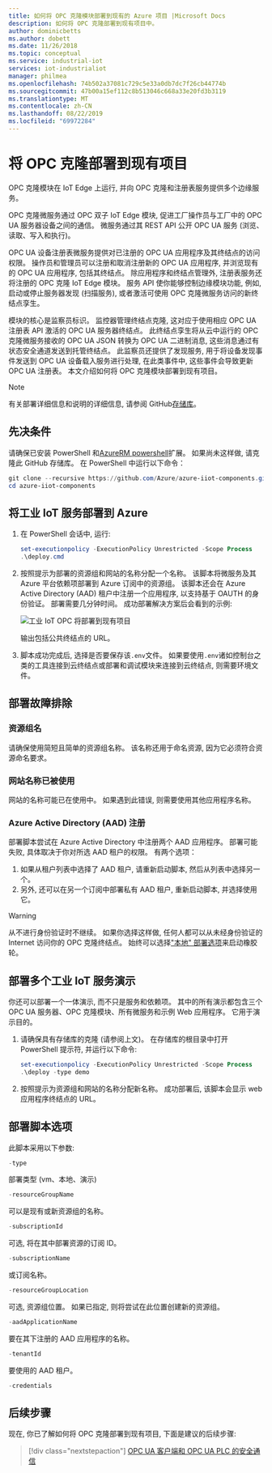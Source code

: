 ```yaml
---
title: 如何将 OPC 克隆模块部署到现有的 Azure 项目 |Microsoft Docs
description: 如何将 OPC 克隆部署到现有项目中。
author: dominicbetts
ms.author: dobett
ms.date: 11/26/2018
ms.topic: conceptual
ms.service: industrial-iot
services: iot-industrialiot
manager: philmea
ms.openlocfilehash: 74b502a37081c729c5e33a0db7dc7f26cb44774b
ms.sourcegitcommit: 47b00a15ef112c8b513046c668a33e20fd3b3119
ms.translationtype: MT
ms.contentlocale: zh-CN
ms.lasthandoff: 08/22/2019
ms.locfileid: "69972284"
---
```

# <a name="deploy-opc-twin-to-an-existing-project"></a>将 OPC 克隆部署到现有项目

OPC 克隆模块在 IoT Edge 上运行, 并向 OPC 克隆和注册表服务提供多个边缘服务。

OPC 克隆微服务通过 OPC 双子 IoT Edge 模块, 促进工厂操作员与工厂中的 OPC UA 服务器设备之间的通信。 微服务通过其 REST API 公开 OPC UA 服务 (浏览、读取、写入和执行)。 

OPC UA 设备注册表微服务提供对已注册的 OPC UA 应用程序及其终结点的访问权限。 操作员和管理员可以注册和取消注册新的 OPC UA 应用程序, 并浏览现有的 OPC UA 应用程序, 包括其终结点。 除应用程序和终结点管理外, 注册表服务还将注册的 OPC 克隆 IoT Edge 模块。 服务 API 使你能够控制边缘模块功能, 例如, 启动或停止服务器发现 (扫描服务), 或者激活可使用 OPC 克隆微服务访问的新终结点孪生。

模块的核心是监察员标识。 监控器管理终结点克隆, 这对应于使用相应 OPC UA 注册表 API 激活的 OPC UA 服务器终结点。 此终结点孪生将从云中运行的 OPC 克隆微服务接收的 OPC UA JSON 转换为 OPC UA 二进制消息, 这些消息通过有状态安全通道发送到托管终结点。 此监察员还提供了发现服务, 用于将设备发现事件发送到 OPC UA 设备载入服务进行处理, 在此类事件中, 这些事件会导致更新 OPC UA 注册表。  本文介绍如何将 OPC 克隆模块部署到现有项目。

> [!NOTE]
> 有关部署详细信息和说明的详细信息, 请参阅 GitHub[存储库](https://github.com/Azure/azure-iiot-opc-twin-module)。

## <a name="prerequisites"></a>先决条件

请确保已安装 PowerShell 和[AzureRM powershell](https://docs.microsoft.com/powershell/azure/azurerm/install-azurerm-ps)扩展。 如果尚未这样做, 请克隆此 GitHub 存储库。 在 PowerShell 中运行以下命令：

```powershell
git clone --recursive https://github.com/Azure/azure-iiot-components.git
cd azure-iiot-components
```

## <a name="deploy-industrial-iot-services-to-azure"></a>将工业 IoT 服务部署到 Azure

1. 在 PowerShell 会话中, 运行:

    ```powershell
    set-executionpolicy -ExecutionPolicy Unrestricted -Scope Process
    .\deploy.cmd
    ```

2. 按照提示为部署的资源组和网站的名称分配一个名称。   该脚本将微服务及其 Azure 平台依赖项部署到 Azure 订阅中的资源组。  该脚本还会在 Azure Active Directory (AAD) 租户中注册一个应用程序, 以支持基于 OAUTH 的身份验证。  部署需要几分钟时间。  成功部署解决方案后会看到的示例:

   ![工业 IoT OPC 将部署到现有项目](media/howto-opc-twin-deploy-existing/opc-twin-deploy-existing1.png)

   输出包括公共终结点的 URL。 

3. 脚本成功完成后, 选择是否要保存该`.env`文件。  如果要使用`.env`诸如控制台之类的工具连接到云终结点或部署和调试模块来连接到云终结点, 则需要环境文件。

## <a name="troubleshooting-deployment-failures"></a>部署故障排除

### <a name="resource-group-name"></a>资源组名

请确保使用简短且简单的资源组名称。  该名称还用于命名资源, 因为它必须符合资源命名要求。  

### <a name="website-name-already-in-use"></a>网站名称已被使用

网站的名称可能已在使用中。  如果遇到此错误, 则需要使用其他应用程序名称。

### <a name="azure-active-directory-aad-registration"></a>Azure Active Directory (AAD) 注册

部署脚本尝试在 Azure Active Directory 中注册两个 AAD 应用程序。  部署可能失败, 具体取决于你对所选 AAD 租户的权限。 有两个选项：

1. 如果从租户列表中选择了 AAD 租户, 请重新启动脚本, 然后从列表中选择另一个。
2. 另外, 还可以在另一个订阅中部署私有 AAD 租户, 重新启动脚本, 并选择使用它。

> [!WARNING]
> 从不进行身份验证时不继续。  如果你选择这样做, 任何人都可以从未经身份验证的 Internet 访问你的 OPC 克隆终结点。   始终可以选择["本地" 部署选项](howto-opc-twin-deploy-dependencies.md)来启动橡胶轮。

## <a name="deploy-an-all-in-one-industrial-iot-services-demo"></a>部署多个工业 IoT 服务演示

你还可以部署一个一体演示, 而不只是服务和依赖项。  其中的所有演示都包含三个 OPC UA 服务器、OPC 克隆模块、所有微服务和示例 Web 应用程序。  它用于演示目的。

1. 请确保具有存储库的克隆 (请参阅上文)。 在存储库的根目录中打开 PowerShell 提示符, 并运行以下命令:

    ```powershell
    set-executionpolicy -ExecutionPolicy Unrestricted -Scope Process
    .\deploy -type demo
    ```

2. 按照提示为资源组和网站的名称分配新名称。  成功部署后, 该脚本会显示 web 应用程序终结点的 URL。

## <a name="deployment-script-options"></a>部署脚本选项

此脚本采用以下参数:

```powershell
-type
```

部署类型 (vm、本地、演示)

```powershell
-resourceGroupName
```

可以是现有或新资源组的名称。

```powershell
-subscriptionId
```

可选, 将在其中部署资源的订阅 ID。

```powershell
-subscriptionName
```

或订阅名称。

```powershell
-resourceGroupLocation
```

可选, 资源组位置。 如果已指定, 则将尝试在此位置创建新的资源组。

```powershell
-aadApplicationName
```

要在其下注册的 AAD 应用程序的名称。

```powershell
-tenantId
```

要使用的 AAD 租户。

```powershell
-credentials
```

## <a name="next-steps"></a>后续步骤

现在, 你已了解如何将 OPC 克隆部署到现有项目, 下面是建议的后续步骤:

> [!div class="nextstepaction"]
> [OPC UA 客户端和 OPC UA PLC 的安全通信](howto-opc-vault-secure.md)
